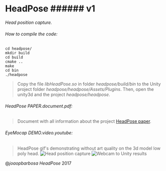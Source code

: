 # HeadPose ###### v1
*Head position capture.*

###### How to compile the code:

```
cd headpose/
mkdir build
cd build
cmake ..
make
cd bin
./headpose
```

>Copy the file *libHeadPose.so* in folder *headpose/build/bin* to the Unity project folder *headpose/headpose/Assets/Plugins*. Then, open the unity3d and the project *headpose/headpose*.

###### HeadPose PAPER.document.pdf:

>Document with all information about the project [HeadPose paper](https://google.pt).

###### EyeMocap DEMO.video.youtube:

>HeadPose gif's demonstrating without art quality on the 3d model low poly head.
![Head position capture](https://media.giphy.com/media/ExwHHHAEutTI4/giphy.gif)
![Webcam to Unity results](https://media.giphy.com/media/9IY8svzV8z8T6/giphy.gif)

@*joaopbarbosa HeadPose* 2017
